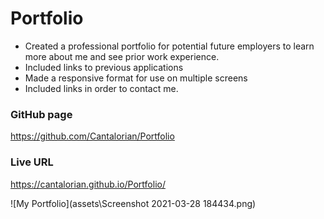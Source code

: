 # Portfolio
* Created a professional portfolio for potential future employers to learn more about me and see prior work experience.
* Included links to previous applications
* Made a responsive format for use on multiple screens
* Included links in order to contact me.

### GitHub page
https://github.com/Cantalorian/Portfolio

### Live URL
https://cantalorian.github.io/Portfolio/

![My Portfolio](assets\Screenshot 2021-03-28 184434.png)
